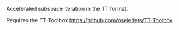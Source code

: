 Accelerated subspace iteration in the TT format. 

Requires the TT-Toolbox https://github.com/oseledets/TT-Toolbox
